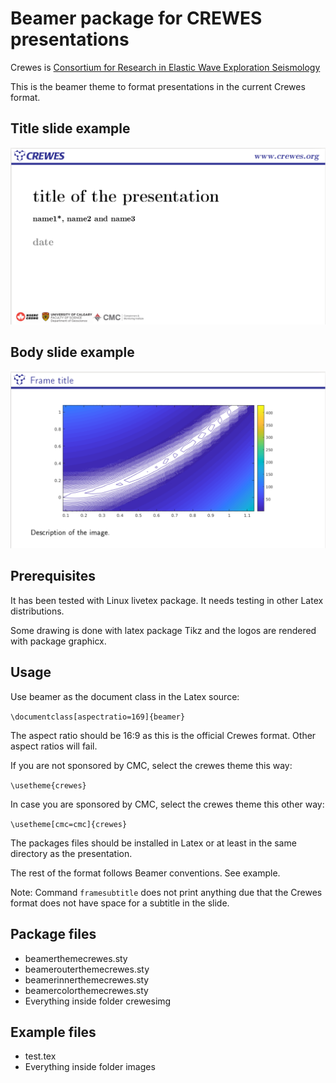 # Beamer package for CREWES presentations
Crewes is [Consortium for Research in Elastic Wave Exploration Seismology](https://www.crewes.org/)

This is the beamer theme to format presentations in the current Crewes format. 

## Title slide example

![Title slide example](./images/titleslide.png) 

## Body slide example

![Body slide example](./images/bodyslide.png)

## Prerequisites

It has been tested with Linux livetex package. It needs testing in other Latex distributions.

Some drawing is done with latex package Tikz and the logos are rendered with
package graphicx.

## Usage

Use beamer as the document class in the Latex source:

`\documentclass[aspectratio=169]{beamer}`

The aspect ratio should be 16:9 as this is the official Crewes format. 
Other aspect ratios will fail.

If you are not sponsored by CMC, select the crewes theme this way:

`\usetheme{crewes}`

In case you are sponsored by CMC, select the crewes theme this other way:

`\usetheme[cmc=cmc]{crewes}`

The packages files should be installed in Latex or at least in the
same directory as the presentation.

The rest of the format follows Beamer conventions. See example.

Note: Command `framesubtitle` does not print anything due that the Crewes
format does not have space for a subtitle in the slide.

## Package files

* beamerthemecrewes.sty
* beamerouterthemecrewes.sty
* beamerinnerthemecrewes.sty
* beamercolorthemecrewes.sty
* Everything inside folder crewesimg

## Example files

* test.tex
* Everything inside folder images

